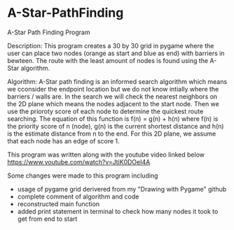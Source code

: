 # A-Star-PathFinding
A-Star Path Finding Program

Description:
This program creates a 30 by 30 grid in pygame where the user can place two nodes (orange as start and blue as end)
with barriers in bewteen. The route with the least amount of nodes is found using the A-Star algorithm.

Algorithm:
A-Star path finding is an informed search algorithm which means we cconsider the endpoint location but we do not 
know intially where the barriers / walls are. In the search we will check the nearest neighbors on the 2D plane which
means the nodes adjacent to the start node. Then we use the prioroty score of each node to determine the quickest route 
searching. The equation of this function is f(n) = g(n) + h(n) where f(n) is the priority score of n (node), g(n) is the
current shortest distance and h(n) is the estimate distance from n to the end. For this 2D plane, we assume that each node
has an edge of score 1.

This program was written along with the youtube video linked below
https://www.youtube.com/watch?v=JtiK0DOeI4A

Some changes were made to this program including
 - usage of pygame grid derivered from my "Drawing with Pygame" github 
 - complete comment of algorithm and code
 - reconstructed main function
 - added print statement in terminal to check how many nodes it took to get from end to start